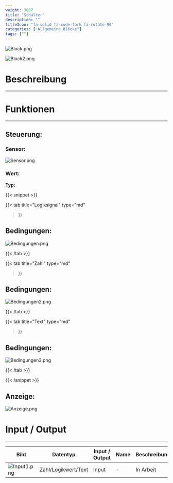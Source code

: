 ```yaml
---
weight: 3007
title: "Schalter"
description: ""
titleIcon: "fa-solid fa-code-fork fa-rotate-90"
categories: ["Allgemeine_Blöcke"]
tags: [""]
---
```


<i class="fa-solid fa-diagram-project"></i>
<i class="fa-solid fa-code-fork"></i>
<i class="fa-solid fa-arrows-split-up-and-left"></i>

![Block.png](/images/nxt-images/Kapitel%201%20Allgemeine%20Bl%C3%B6cke/1.7%20Schalter/Block.png)

![Block2.png](/images/nxt-images/Kapitel%201%20Allgemeine%20Bl%C3%B6cke/1.7%20Schalter/Block2.png)


# Beschreibung
---

# Funktionen
---

## Steuerung:

### Sensor:

![Sensor.png](/images/nxt-images/Kapitel%201%20Allgemeine%20Bl%C3%B6cke/1.7%20Schalter/Sensor.png)

### Wert:

**Typ:**

{{< snippet >}}

{{< tab
    title="Logiksignal"
    type="md"
>}}

## Bedingungen:

![Bedingungen.png](/images/nxt-images/Kapitel%201%20Allgemeine%20Bl%C3%B6cke/1.7%20Schalter/Bedingungen.png)

{{< /tab >}}

{{< tab
    title="Zahl"
    type="md"
>}}

## Bedingungen:

![Bedingungen2.png](/images/nxt-images/Kapitel%201%20Allgemeine%20Bl%C3%B6cke/1.7%20Schalter/Bedingungen2.png)

{{< /tab >}}


{{< tab
    title="Text"
    type="md"
>}}

## Bedingungen:

![Bedingungen3.png](/images/nxt-images/Kapitel%201%20Allgemeine%20Bl%C3%B6cke/1.7%20Schalter/Bedingungen3.png)

{{< /tab >}}

{{< /snippet >}}

## Anzeige:

![Anzeige.png](/images/nxt-images/Kapitel%201%20Allgemeine%20Bl%C3%B6cke/1.7%20Schalter/Anzeige.png)

# Input / Output
---

| Bild                                                                                         | Datentyp    | Input / Output | Name     |Beschreibung|
| --------------------------------------------------------------------------------------------------| ------------| ------------ |----------|------------|
| ![Input1.png](/images/nxt-images/Ksapitel%201%20Allgemeine%20Bl%C3%B6cke/1.4%20Anzeige/Input1.png) | Zahl/Logikwert/Text      | Input  | -     | In Arbeit 


